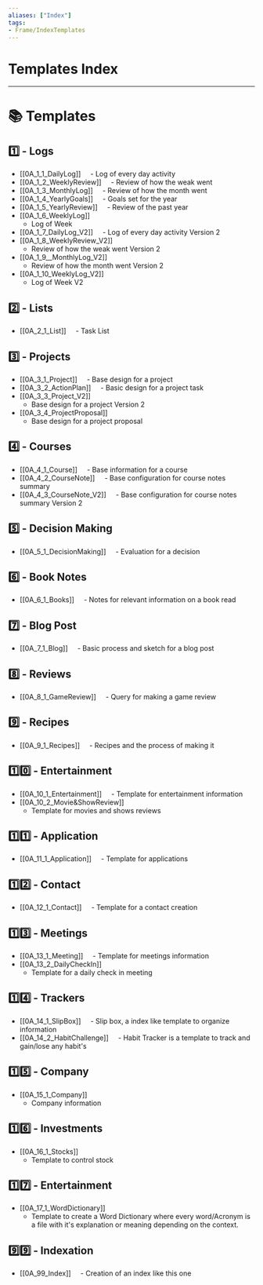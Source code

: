 ```yaml
---
aliases: ["Index"]
tags:
- Frame/IndexTemplates
---
```

# Templates Index
---
# 📚 Templates

## 1️⃣ - Logs
- [[0A_1_1_DailyLog]]
    - Log of every day activity
- [[0A_1_2_WeeklyReview]]
    - Review of how the weak went
- [[0A_1_3_MonthlyLog]]
    - Review of how the month went
- [[0A_1_4_YearlyGoals]]
    - Goals set for the year
- [[0A_1_5_YearlyReview]]
    - Review of the past year
- [[0A_1_6_WeeklyLog]]
	- Log of Week 
- [[0A_1_7_DailyLog_V2]]
    - Log of every day activity Version 2
- [[0A_1_8_WeeklyReview_V2]]
	- Review of how the weak went Version 2
- [[0A_1_9__MonthlyLog_V2]]
	-  Review of how the month went Version 2
- [[0A_1_10_WeeklyLog_V2]]
	- Log of Week V2
## 2️⃣ - Lists
- [[0A_2_1_List]]
    - Task List
## 3️⃣ - Projects
- [[0A_3_1_Project]]
    - Base design for a project
- [[0A_3_2_ActionPlan]]
    - Basic design for a project task
- [[0A_3_3_Project_V2]]
	- Base design for a project Version 2
- [[0A_3_4_ProjectProposal]]
	- Base design for a project proposal
## 4️⃣ - Courses
- [[0A_4_1_Course]]
    - Base information for a course
- [[0A_4_2_CourseNote]]
    - Base configuration for course notes summary
- [[0A_4_3_CourseNote_V2]]
    - Base configuration for course notes summary Version 2
## 5️⃣ - Decision Making
- [[0A_5_1_DecisionMaking]]
    - Evaluation for a decision
## 6️⃣ - Book Notes
- [[0A_6_1_Books]]
    - Notes for relevant information on a book read
## 7️⃣ - Blog Post
- [[0A_7_1_Blog]]
    - Basic process and sketch for a blog post
## 8️⃣ - Reviews
- [[0A_8_1_GameReview]]
    - Query for making a game review
## 9️⃣ - Recipes
- [[0A_9_1_Recipes]]
    - Recipes and the process of making it
## 1️⃣0️⃣ - Entertainment
- [[0A_10_1_Entertainment]]
    - Template for entertainment information
- [[0A_10_2_Movie&ShowReview]]
	- Template for movies and shows reviews 
## 1️⃣1️⃣ - Application
- [[0A_11_1_Application]]
    - Template for applications
## 1️⃣2️⃣ - Contact
- [[0A_12_1_Contact]]
    - Template for a contact creation
## 1️⃣3️⃣ - Meetings
- [[0A_13_1_Meeting]]
    - Template for meetings information
- [[0A_13_2_DailyCheckIn]]
	- Template for a daily check in meeting
## 1️⃣4️⃣ - Trackers
- [[0A_14_1_SlipBox]]
    - Slip box, a index like template to organize information
- [[0A_14_2_HabitChallenge]]
    - Habit Tracker is a template to track and gain/lose any habit's
## 1️⃣5️⃣ - Company 
- [[0A_15_1_Company]]
	- Company information
## 1️⃣6️⃣ - Investments
- [[0A_16_1_Stocks]]
	- Template to control stock 
## 1️⃣7️⃣ - Entertainment
- [[0A_17_1_WordDictionary]]
	- Template to create a Word Dictionary where every word/Acronym is a file with it's explanation or meaning depending on the context. 
## 9️⃣9️⃣ - Indexation
- [[0A_99_Index]]
    - Creation of an index like this one